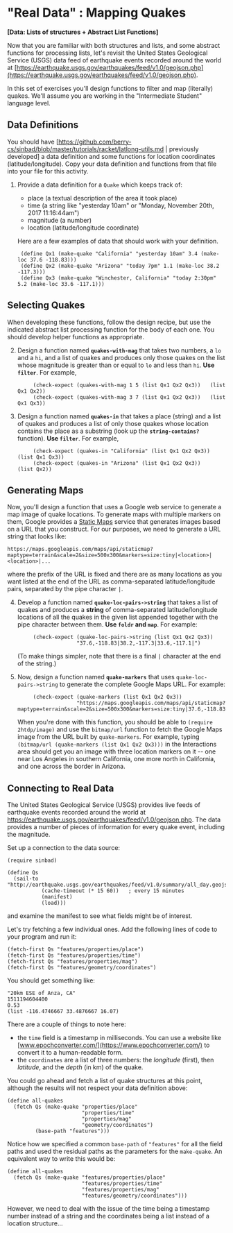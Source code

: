 # "Real Data" : Mapping Quakes
**[Data: Lists of structures + Abstract List Functions]**

Now that you are familiar with both structures and lists, and some abstract functions for processing lists, let's revisit the United States Geological Service (USGS) data feed of earthquake events recorded around the world at [https://earthquake.usgs.gov/earthquakes/feed/v1.0/geojson.php](https://earthquake.usgs.gov/earthquakes/feed/v1.0/geojson.php).

In this set of exercises you'll design functions to filter and map (literally) quakes. We'll assume you are working in the "Intermediate Student" language level.

## Data Definitions

You should have [https://github.com/berry-cs/sinbad/blob/master/tutorials/racket/latlong-utils.md | previously developed] a data definition and some functions for location coordinates (latitude/longitude). Copy your data definition and functions from that file into your file for this activity.


1. Provide a data definition for a `Quake` which keeps track of:
    - place (a textual description of the area it took place)
    - time (a string like "yesterday 10am" or "Monday, November 20th, 2017 11:16:44am")
    - magnitude (a number)
    - location (latitude/longitude coordinate)

    Here are a few examples of data that should work with your definition.

        (define Qx1 (make-quake "California" "yesterday 10am" 3.4 (make-loc 37.6 -118.83)))
        (define Qx2 (make-quake "Arizona" "today 7pm" 1.1 (make-loc 38.2 -117.3)))
        (define Qx3 (make-quake "Winchester, California" "today 2:30pm" 5.2 (make-loc 33.6 -117.1)))

## Selecting Quakes

When developing these functions, follow the design recipe, but use the indicated abstract list processing function for the body of each one. You should develop helper functions as appropriate.

2. Design a function named **`quakes-with-mag`** that takes two numbers, a `lo` and a `hi`, and a list of quakes and produces only those quakes on the list whose magnitude is greater than or equal to `lo` and less than `hi`.  **Use `filter`**. For example,

            (check-expect (quakes-with-mag 1 5 (list Qx1 Qx2 Qx3))   (list Qx1 Qx2))
            (check-expect (quakes-with-mag 3 7 (list Qx1 Qx2 Qx3))   (list Qx1 Qx3))

3. Design a function named **`quakes-in`** that takes a place (string) and a list of quakes and produces a list of only those quakes whose location contains the place as a substring (look up the **`string-contains?`** function). **Use `filter`**. For example,

            (check-expect (quakes-in "California" (list Qx1 Qx2 Qx3))  (list Qx1 Qx3))
            (check-expect (quakes-in "Arizona" (list Qx1 Qx2 Qx3))     (list Qx2))





## Generating Maps

Now, you'll design a function that uses a Google web service to generate a map image of quake locations. To generate maps with multiple markers on them, Google provides a [Static Maps](https://developers.google.com/maps/documentation/static-maps/intro) service that generates images based on a URL that you construct. For our purposes, we need to generate a URL string that looks like:

    https://maps.googleapis.com/maps/api/staticmap?maptype=terrain&scale=2&size=500x300&markers=size:tiny|<location>|<location>|...

where the prefix of the URL is fixed and there are as many locations as you want listed at the end of the URL as comma-separated latitude/longitude pairs, separated by the pipe character `|`.

4. Develop a function named **`quake-loc-pairs->string`** that takes a list of quakes and produces a **string** of comma-separated latitude/longitude locations of all the quakes in the given list appended together with the pipe character between them. **Use `foldr` and `map`**. For example:

            (check-expect (quake-loc-pairs->string (list Qx1 Qx2 Qx3))  
                          "37.6,-118.83|38.2,-117.3|33.6,-117.1|")

   (To make things simpler, note that there is a final `|` character at the end of the string.)


5. Now, design a function named **`quake-markers`** that uses `quake-loc-pairs->string` to generate the complete Google Maps URL. For example: 

            (check-expect (quake-markers (list Qx1 Qx2 Qx3))
                          "https://maps.googleapis.com/maps/api/staticmap?maptype=terrain&scale=2&size=500x300&markers=size:tiny|37.6,-118.83|38.2,-117.3|33.6,-117.1|")

   When you're done with this function, you should be able to `(require 2htdp/image)` and use the `bitmap/url` function to fetch the Google Maps image from the URL built by `quake-markers`. For example, typing `(bitmap/url (quake-markers (list Qx1 Qx2 Qx3)))` in the Interactions area should get you an image with three location markers on it -- one near Los Angeles in southern California, one more north in California, and one across the border in Arizona.
   
   
## Connecting to Real Data

The United States Geological Service (USGS) provides live feeds of earthquake events recorded around the world at https://earthquake.usgs.gov/earthquakes/feed/v1.0/geojson.php. The data provides a number of pieces of information for every quake event, including the magnitude.

Set up a connection to the data source:

````
(require sinbad)

(define Qs
  (sail-to "http://earthquake.usgs.gov/earthquakes/feed/v1.0/summary/all_day.geojson"
           (cache-timeout (* 15 60))   ; every 15 minutes
           (manifest)
           (load)))
````

and examine the manifest to see what fields might be of interest. 

Let's try fetching a few individual ones. Add the following lines of code to your program and run it:

````
(fetch-first Qs "features/properties/place")
(fetch-first Qs "features/properties/time")
(fetch-first Qs "features/properties/mag")
(fetch-first Qs "features/geometry/coordinates")
````

You should get something like:

````
"20km ESE of Anza, CA"
1511194604400
0.53
(list -116.4746667 33.4876667 16.07)
````

There are a couple of things to note here: 
- the `time` field is a timestamp in milliseconds. You can use a website like [www.epochconverter.com/](https://www.epochconverter.com/) to convert it to a human-readable form. 
- the `coordinates` are a list of three numbers: the *longitude* (first), then *latitude*, and the *depth* (in km) of the quake.

You could go ahead and fetch a list of quake structures at this point, although the results will not respect your data definition above:

````
(define all-quakes
  (fetch Qs (make-quake "properties/place"
                        "properties/time"
                        "properties/mag"
                        "geometry/coordinates")
         (base-path "features")))
````

Notice how we specified a common `base-path` of `"features"` for all the field paths and used the residual paths as the parameters for the `make-quake`. An equivalent way to write this would be:

````
(define all-quakes
  (fetch Qs (make-quake "features/properties/place"
                        "features/properties/time"
                        "features/properties/mag"
                        "features/geometry/coordinates")))
````

However, we need to deal with the issue of the time being a timestamp number instead of a string and the coordinates being a list instead of a location structure...






